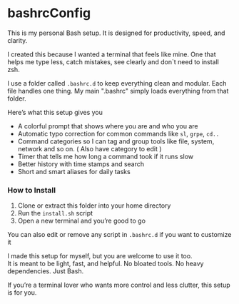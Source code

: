 # bashrcConfig

This is my personal Bash setup. It is designed for productivity, speed, and clarity.

I created this because I wanted a terminal that feels like mine. One that helps me type less, catch mistakes, see clearly and don`t need to install zsh.

I use a folder called `.bashrc.d` to keep everything clean and modular. Each file handles one thing. My main ".bashrc" simply loads everything from that folder.

Here’s what this setup gives you

- A colorful prompt that shows where you are and who you are
- Automatic typo correction for common commands like `sl`, `grpe`, `cd..`
- Command categories so I can tag and group tools like file, system, network and so on. ( Also have category to edit )
- Timer that tells me how long a command took if it runs slow
- Better history with time stamps and search
- Short and smart aliases for daily tasks

### How to Install

1. Clone or extract this folder into your home directory
2. Run the `install.sh` script
3. Open a new terminal and you’re good to go

You can also edit or remove any script in `.bashrc.d` if you want to customize it

I made this setup for myself, but you are welcome to use it too.  
It is meant to be light, fast, and helpful. No bloated tools. No heavy dependencies. Just Bash.

If you’re a terminal lover who wants more control and less clutter, this setup is for you.
